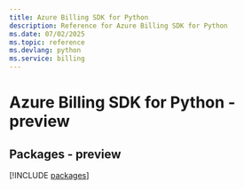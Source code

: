 ```yaml
---
title: Azure Billing SDK for Python
description: Reference for Azure Billing SDK for Python
ms.date: 07/02/2025
ms.topic: reference
ms.devlang: python
ms.service: billing
---
```

# Azure Billing SDK for Python - preview
## Packages - preview
[!INCLUDE [packages](billing-index.md)]